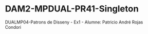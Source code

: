 # DAM2-MPDUAL-PR41-Singleton
DUALMP04-Patrons de Disseny - Ex1 - Alumne: Patricio André Rojas Condori
